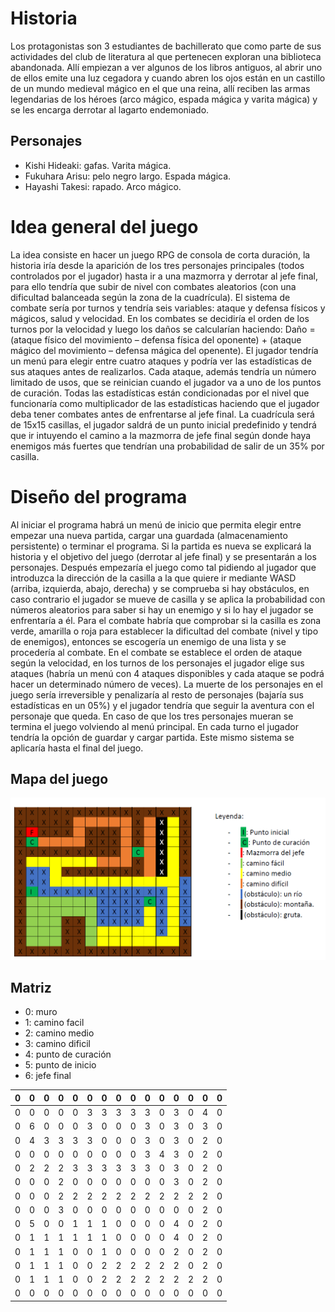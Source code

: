 # Historia
Los protagonistas son 3 estudiantes de bachillerato que como parte de sus actividades del club de literatura al que pertenecen exploran una biblioteca abandonada. Allí empiezan a ver algunos de los libros antiguos, al abrir uno de ellos emite una luz cegadora y cuando abren los ojos están en un castillo de un mundo medieval mágico en el que una reina, allí reciben las armas legendarias de los héroes (arco mágico, espada mágica y varita mágica) y se les encarga derrotar al lagarto endemoniado.
## Personajes
- Kishi Hideaki: gafas. Varita mágica.
- Fukuhara Arisu: pelo negro largo. Espada mágica.
- Hayashi Takesi: rapado. Arco mágico.

# Idea general del juego
La idea consiste en hacer un juego RPG de consola de corta duración, la historia iría desde la aparición de los tres personajes principales (todos controlados por el jugador) hasta ir a una mazmorra y derrotar al jefe final, para ello tendría que subir de nivel con combates aleatorios (con una dificultad balanceada según la zona de la cuadrícula).
El sistema de combate sería por turnos y tendría seis variables: ataque y defensa físicos y mágicos, salud y velocidad. En los combates se decidiría el orden de los turnos por la velocidad y luego los daños se calcularían haciendo:
Daño = (ataque físico del movimiento – defensa física del oponente) + (ataque mágico del movimiento – defensa mágica del openente).
El jugador tendría un menú para elegir entre cuatro ataques y podría ver las estadísticas de sus ataques antes de realizarlos. Cada ataque, además tendría un número limitado de usos, que se reinician cuando el jugador va a uno de los puntos de curación.
Todas las estadísticas están condicionadas por el nivel que funcionaría como multiplicador de las estadísticas haciendo que el jugador deba tener combates antes de enfrentarse al jefe final.
La cuadrícula será de 15x15 casillas, el jugador saldrá de un punto inicial predefinido y tendrá que ir intuyendo el camino a la mazmorra de jefe final según donde haya enemigos más fuertes que tendrían una probabilidad de salir de un 35% por casilla.

# Diseño del programa
Al iniciar el programa habrá un menú de inicio que permita elegir entre empezar una nueva partida, cargar una guardada (almacenamiento persistente) o terminar el programa.
Si la partida es nueva se explicará la historia y el objetivo del juego (derrotar al jefe final) y se presentarán a los personajes.
Después empezaría el juego como tal pidiendo al jugador que introduzca la dirección de la casilla a la que quiere ir mediante WASD (arriba, izquierda, abajo, derecha) y se comprueba si hay obstáculos, en caso contrario el jugador se mueve de casilla y se aplica la probabilidad con números aleatorios para saber si hay un enemigo y si lo hay el jugador se enfrentaría a él. Para el combate habría que comprobar si la casilla es zona verde, amarilla o roja para establecer la dificultad del combate (nivel y tipo de enemigos), entonces se escogería un enemigo de una lista y se procedería al combate. En el combate se establece el orden de ataque según la velocidad, en los turnos de los personajes el jugador elige sus ataques (habría un menú con 4 ataques disponibles y cada ataque se podrá hacer un determinado número de veces).
La muerte de los personajes en el juego sería irreversible y penalizaría al resto de personajes (bajaría sus estadísticas en un 05%) y el jugador tendría que seguir la aventura con el personaje que queda. En caso de que los tres personajes mueran se termina el juego volviendo al menú principal.
En cada turno el jugador tendría la opción de guardar y cargar partida.
Este mismo sistema se aplicaría hasta el final del juego.

## Mapa del juego

![Esquema del mapa](/mapa.png)
## Matriz
- 0: muro
- 1: camino facil
- 2: camino medio
- 3: camino dificil
- 4: punto de curación
- 5: punto de inicio
- 6: jefe final

| 0 | 0 | 0 | 0 | 0 | 0 | 0 | 0 | 0 | 0 | 0 | 0 | 0 | 0 | 0 |
|---|---|---|---|---|---|---|---|---|---|---|---|---|---|---|
| 0 | 0 | 0 | 0 | 0 | 3 | 3 | 3 | 3 | 3 | 0 | 3 | 0 | 4 | 0 |
| 0 | 6 | 0 | 0 | 0 | 3 | 0 | 0 | 0 | 3 | 0 | 3 | 0 | 3 | 0 |
| 0 | 4 | 3 | 3 | 3 | 3 | 0 | 0 | 0 | 3 | 0 | 3 | 0 | 2 | 0 |
| 0 | 0 | 0 | 0 | 0 | 0 | 0 | 0 | 0 | 3 | 4 | 3 | 0 | 2 | 0 |
| 0 | 2 | 2 | 2 | 3 | 3 | 3 | 3 | 3 | 3 | 0 | 3 | 0 | 2 | 0 |
| 0 | 0 | 0 | 2 | 0 | 0 | 0 | 0 | 0 | 0 | 0 | 3 | 0 | 2 | 0 |
| 0 | 0 | 0 | 2 | 2 | 2 | 2 | 2 | 2 | 2 | 2 | 2 | 2 | 2 | 0 |
| 0 | 0 | 0 | 3 | 0 | 0 | 0 | 0 | 0 | 0 | 0 | 0 | 0 | 2 | 0 |
| 0 | 5 | 0 | 0 | 1 | 1 | 1 | 0 | 0 | 0 | 0 | 4 | 0 | 2 | 0 |
| 0 | 1 | 1 | 1 | 1 | 1 | 1 | 0 | 0 | 0 | 0 | 4 | 0 | 2 | 0 |
| 0 | 1 | 1 | 1 | 0 | 0 | 1 | 0 | 0 | 0 | 0 | 2 | 0 | 2 | 0 |
| 0 | 1 | 1 | 1 | 0 | 0 | 2 | 2 | 2 | 2 | 2 | 2 | 0 | 2 | 0 |
| 0 | 1 | 1 | 1 | 0 | 0 | 2 | 2 | 2 | 2 | 2 | 2 | 2 | 2 | 0 |
| 0 | 0 | 0 | 0 | 0 | 0 | 0 | 0 | 0 | 0 | 0 | 0 | 0 | 0 | 0 |
